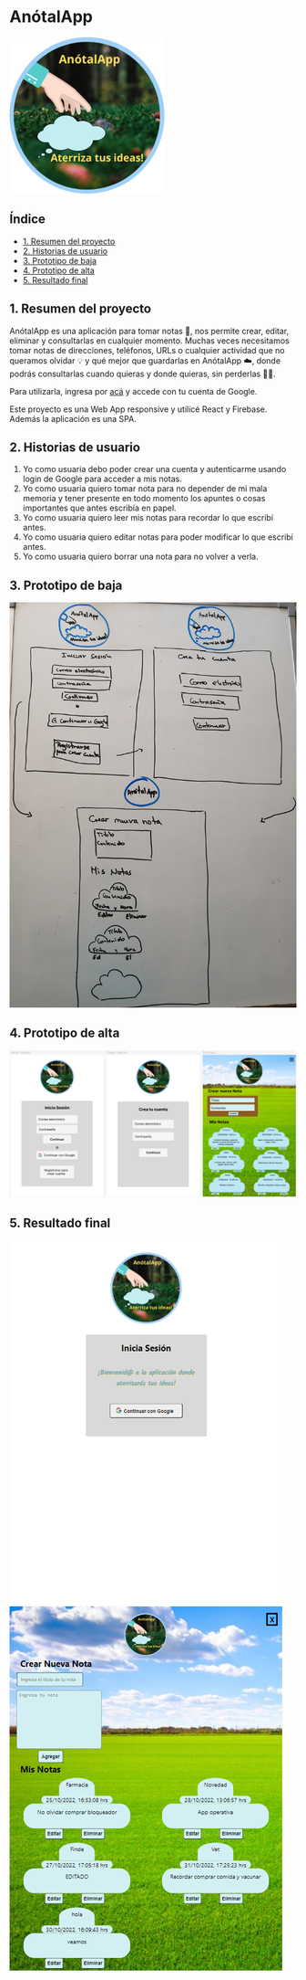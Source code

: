 # AnótalApp
![logo](./img/logo.png)

## Índice

* [1. Resumen del proyecto](#1-resumen-del-proyecto)
* [2. Historias de usuario](#2-historias-de-usuario)
* [3. Prototipo de baja](#3-prototipo-de-baja)
* [4. Prototipo de alta](#4-prototipo-de-alta)
* [5. Resultado final](#5-resultado-final)

## 1. Resumen del proyecto

AnótalApp es una aplicación para tomar notas 📝, nos permite crear, editar, eliminar y consultarlas en cualquier momento.
Muchas veces necesitamos tomar notas de direcciones, teléfonos, URLs o cualquier actividad que no queramos olvidar 💡 y qué mejor que guardarlas en AnótalApp ☁️, donde podrás consultarlas cuando quieras y donde quieras, sin perderlas 🙌🏼.

Para utilizarla, ingresa por [acá](https://anotalapp.web.app/) y accede con tu cuenta de Google.

Este proyecto es una Web App responsive y utilicé React y Firebase. Además la aplicación es una SPA.



## 2. Historias de usuario

1. Yo como usuaria debo poder crear una cuenta y autenticarme usando login de Google para acceder a mis notas.
2. Yo como usuaria quiero tomar nota para no depender de mi mala memoria y tener presente en todo momento los apuntes o cosas importantes que antes escribía en papel.
3. Yo como usuaria quiero leer mis notas para recordar lo que escribí antes.
4. Yo como usuaria quiero editar notas para poder modificar lo que escribí antes.
5. Yo como usuaria quiero borrar una nota para no volver a verla.


## 3. Prototipo de baja

![Prototipo de baja](./img/PrototipoBaja.jpg)

## 4. Prototipo de alta

![Prototipo de alta](./img/prototipoAlta.png)

## 5. Resultado final

![login](./img/login.png)
![home](./img/home.png)
